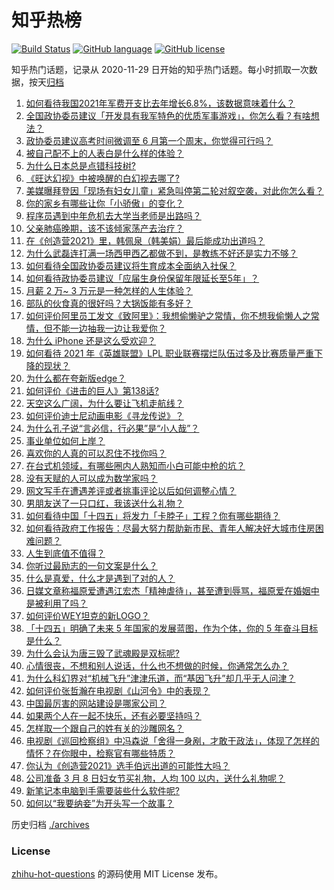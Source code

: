 # 知乎热榜
[![Build Status](https://github.com/ToWeLong/zhihu-hot-questions/workflows/CI/badge.svg)](https://github.com/ToWeLong/zhihu-hot-questions/actions)
[![GitHub language](https://img.shields.io/badge/language-golang-orange.svg)](https://golang.org/)
[![GitHub license](https://img.shields.io/github/license/ToWeLong/zhihu-hot-questions)](https://github.com/ToWeLong/zhihu-hot-questions/blob/main/LICENSE)

知乎热门话题，记录从 2020-11-29 日开始的知乎热门话题。每小时抓取一次数据，按天[归档](./archives)

<!-- BEGIN -->

1. [如何看待我国2021年军费开支比去年增长6.8%，该数据意味着什么？](https://www.zhihu.com/question/447716140)
1. [全国政协委员建议「开发具有我军特色的优质军事游戏」，你怎么看？有啥想法？](https://www.zhihu.com/question/447713024)
1. [政协委员建议高考时间微调至 6 月第一个周末，你觉得可行吗？](https://www.zhihu.com/question/447599285)
1. [被自己配不上的人表白是什么样的体验？](https://www.zhihu.com/question/28398875)
1. [为什么日本总是点错科技树?](https://www.zhihu.com/question/327279221)
1. [《旺达幻视》中被唤醒的白幻视去哪了?](https://www.zhihu.com/question/447782903)
1. [美媒曝拜登因「现场有妇女儿童」紧急叫停第二轮对叙空袭，对此你怎么看？](https://www.zhihu.com/question/447793558)
1. [你的家乡有哪些让你「小骄傲」的变化？](https://www.zhihu.com/question/447184809)
1. [程序员遇到中年危机去大学当老师是出路吗？](https://www.zhihu.com/question/447469652)
1. [父亲肺癌晚期，该不该倾家荡产去治疗？](https://www.zhihu.com/question/446433748)
1. [在《创造营2021》里，韩佩泉（韩美娟）最后能成功出道吗？](https://www.zhihu.com/question/446747728)
1. [为什么武磊连打满一场西甲西乙都做不到，是教练不好还是实力不够？](https://www.zhihu.com/question/445369676)
1. [如何看待全国政协委员建议将生育成本全面纳入社保？](https://www.zhihu.com/question/447719402)
1. [如何看待政协委员建议「应届生身份保留年限延长至5年」？](https://www.zhihu.com/question/447845568)
1. [月薪 2 万~ 3 万元是一种怎样的人生体验？](https://www.zhihu.com/question/50186945)
1. [部队的伙食真的很好吗？大锅饭能有多好？](https://www.zhihu.com/question/441827814)
1. [如何评价阿里员工发文《致阿里》：我想偷懒驴之常情，你不想我偷懒人之常情，但不能一边抽我一边让我爱你？](https://www.zhihu.com/question/447760592)
1. [为什么 iPhone 还是这么受欢迎？](https://www.zhihu.com/question/430965272)
1. [如何看待 2021 年《英雄联盟》LPL 职业联赛摆烂队伍过多及比赛质量严重下降的现状？](https://www.zhihu.com/question/447627103)
1. [为什么都在夸新版edge？](https://www.zhihu.com/question/385302999)
1. [如何评价《进击的巨人》第138话?](https://www.zhihu.com/question/447831579)
1. [天空这么广阔，为什么要让飞机走航线？](https://www.zhihu.com/question/47230743)
1. [如何评价迪士尼动画电影《寻龙传说》？](https://www.zhihu.com/question/447497828)
1. [为什么孔子说“言必信，行必果”是“小人哉”？](https://www.zhihu.com/question/447456514)
1. [事业单位如何上岸？](https://www.zhihu.com/question/345511835)
1. [喜欢你的人真的可以忍住不找你吗？](https://www.zhihu.com/question/433052807)
1. [在台式机领域，有哪些圈内人熟知而小白可能中枪的坑？](https://www.zhihu.com/question/447427557)
1. [没有天赋的人可以成为数学家吗？](https://www.zhihu.com/question/445424468)
1. [网文写手在遭遇差评或者挑事评论以后如何调整心情？](https://www.zhihu.com/question/442979499)
1. [男朋友送了一只口红，我该送什么礼物？](https://www.zhihu.com/question/304702389)
1. [如何看待中国「十四五」将发力「卡脖子」工程？你有哪些期待？](https://www.zhihu.com/question/447374901)
1. [如何看待政府工作报告：尽最大努力帮助新市民、青年人解决好大城市住房困难问题？](https://www.zhihu.com/question/447683130)
1. [人生到底值不值得？](https://www.zhihu.com/question/307311764)
1. [你听过最励志的一句文案是什么？](https://www.zhihu.com/question/437716992)
1. [什么是真爱，什么才是遇到了对的人？](https://www.zhihu.com/question/344181143)
1. [日媒文章称福原爱遭遇江宏杰「精神虐待」，甚至遭到辱骂，福原爱在婚姻中是被利用了吗？](https://www.zhihu.com/question/447558400)
1. [如何评价WEY坦克的新LOGO？](https://www.zhihu.com/question/447693450)
1. [「十四五」明确了未来 5 年国家的发展蓝图，作为个体，你的 5 年奋斗目标是什么？](https://www.zhihu.com/question/447189057)
1. [为什么会认为唐三毁了武魂殿是双标呢?](https://www.zhihu.com/question/447122036)
1. [心情很丧，不想和别人说话，什么也不想做的时候，你通常怎么办？](https://www.zhihu.com/question/441728050)
1. [为什么科幻界对“机械飞升”津津乐道，而“基因飞升”却几乎无人问津？](https://www.zhihu.com/question/441417478)
1. [如何评价张哲瀚在电视剧《山河令》中的表现？](https://www.zhihu.com/question/445942088)
1. [中国最厉害的网站建设是哪家公司？](https://www.zhihu.com/question/22810354)
1. [如果两个人在一起不快乐，还有必要坚持吗？](https://www.zhihu.com/question/444490778)
1. [怎样取一个跟自己的姓有关的沙雕网名？](https://www.zhihu.com/question/447273744)
1. [电视剧《巡回检察组》中冯森说「舍得一身剐，才敢干政法」，体现了怎样的情怀？在你眼中，检察官有哪些特质？](https://www.zhihu.com/question/447573255)
1. [你认为《创造营2021》选手伯远出道的可能性大吗？](https://www.zhihu.com/question/445478825)
1. [公司准备 3 月 8 日妇女节买礼物，人均 100 以内，送什么礼物呢？](https://www.zhihu.com/question/445284756)
1. [新笔记本电脑到手需要装些什么软件呢?](https://www.zhihu.com/question/369118255)
1. [如何以“我要纳妾”为开头写一个故事？](https://www.zhihu.com/question/438570353)

<!-- END -->

历史归档 [./archives](./archives)


### License
[zhihu-hot-questions](https://github.com/towelong/zhihu-hot-questions) 的源码使用 MIT License 发布。